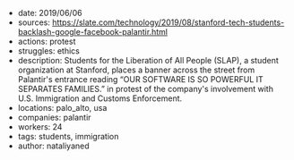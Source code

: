 - date: 2019/06/06
- sources: https://slate.com/technology/2019/08/stanford-tech-students-backlash-google-facebook-palantir.html
- actions: protest
- struggles: ethics
- description: Students for the Liberation of All People (SLAP), a student organization at Stanford, places a banner across the street from Palantir's entrance reading “OUR SOFTWARE IS SO POWERFUL IT SEPARATES FAMILIES.” in protest of the company's involvement with U.S. Immigration and Customs Enforcement. 
- locations: palo_alto, usa
- companies: palantir
- workers: 24
- tags: students, immigration
- author: nataliyaned
